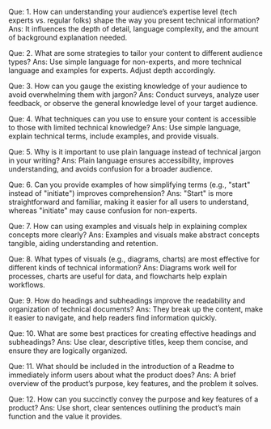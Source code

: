 Que: 1. How can understanding your audience’s expertise level (tech experts vs. regular folks) shape the way you present technical information?
Ans: It influences the depth of detail, language complexity, and the amount of background explanation needed.

Que: 2. What are some strategies to tailor your content to different audience types?
Ans: Use simple language for non-experts, and more technical language and examples for experts. Adjust depth accordingly.

Que: 3. How can you gauge the existing knowledge of your audience to avoid overwhelming them with jargon?
Ans: Conduct surveys, analyze user feedback, or observe the general knowledge level of your target audience.

Que: 4. What techniques can you use to ensure your content is accessible to those with limited technical knowledge?
Ans: Use simple language, explain technical terms, include examples, and provide visuals.

Que: 5. Why is it important to use plain language instead of technical jargon in your writing?
Ans: Plain language ensures accessibility, improves understanding, and avoids confusion for a broader audience.

Que: 6. Can you provide examples of how simplifying terms (e.g., "start" instead of "initiate") improves comprehension?
Ans: "Start" is more straightforward and familiar, making it easier for all users to understand, whereas "initiate" may cause confusion for non-experts.

Que: 7. How can using examples and visuals help in explaining complex concepts more clearly?
Ans: Examples and visuals make abstract concepts tangible, aiding understanding and retention.

Que: 8. What types of visuals (e.g., diagrams, charts) are most effective for different kinds of technical information?
Ans: Diagrams work well for processes, charts are useful for data, and flowcharts help explain workflows.

Que: 9. How do headings and subheadings improve the readability and organization of technical documents?
Ans: They break up the content, make it easier to navigate, and help readers find information quickly.

Que: 10. What are some best practices for creating effective headings and subheadings?
Ans: Use clear, descriptive titles, keep them concise, and ensure they are logically organized.

Que: 11. What should be included in the introduction of a Readme to immediately inform users about what the product does?
Ans: A brief overview of the product’s purpose, key features, and the problem it solves.

Que: 12. How can you succinctly convey the purpose and key features of a product?
Ans: Use short, clear sentences outlining the product’s main function and the value it provides.
